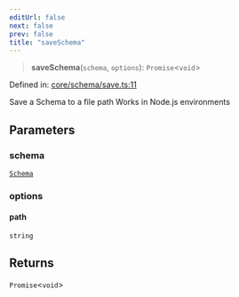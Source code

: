 ```yaml
---
editUrl: false
next: false
prev: false
title: "saveSchema"
---
```


> **saveSchema**(`schema`, `options`): `Promise`\<`void`\>

Defined in: [core/schema/save.ts:11](https://github.com/datisthq/dpkit/blob/5891634de8175d14853313e208ffbae144fd78eb/core/schema/save.ts#L11)

Save a Schema to a file path
Works in Node.js environments

## Parameters

### schema

[`Schema`](/reference/_dpkit/core/schema/)

### options

#### path

`string`

## Returns

`Promise`\<`void`\>
